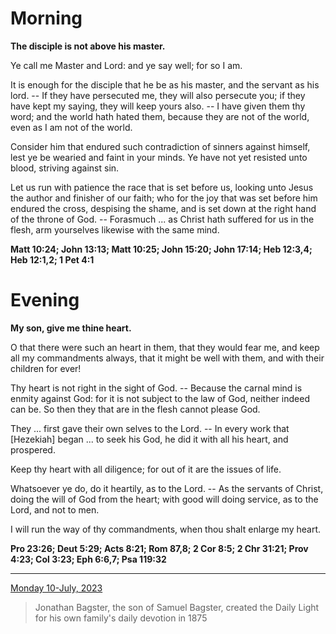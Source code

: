 # Morning

**The disciple is not above his master.**
 
Ye call me Master and Lord: and ye say well; for so I am.
 
It is enough for the disciple that he be as his master, and the servant as his lord. -- If they have persecuted me, they will also persecute you; if they have kept my saying, they will keep yours also. -- I have given them thy word; and the world hath hated them, because they are not of the world, even as I am not of the world.
 
Consider him that endured such contradiction of sinners against himself, lest ye be wearied and faint in your minds. Ye have not yet resisted unto blood, striving against sin.
 
Let us run with patience the race that is set before us, looking unto Jesus the author and finisher of our faith; who for the joy that was set before him endured the cross, despising the shame, and is set down at the right hand of the throne of God. -- Forasmuch ... as Christ hath suffered for us in the flesh, arm yourselves likewise with the same mind.  

**Matt 10:24; John 13:13; Matt 10:25; John 15:20; John 17:14; Heb 12:3,4; Heb 12:1,2; 1 Pet 4:1**

# Evening

**My son, give me thine heart.**
 
O that there were such an heart in them, that they would fear me, and keep all my commandments always, that it might be well with them, and with their children for ever!
 
Thy heart is not right in the sight of God. -- Because the carnal mind is enmity against God: for it is not subject to the law of God, neither indeed can be. So then they that are in the flesh cannot please God.
 
They ... first gave their own selves to the Lord. -- In every work that [Hezekiah] began ... to seek his God, he did it with all his heart, and prospered.
 
Keep thy heart with all diligence; for out of it are the issues of life.
 
Whatsoever ye do, do it heartily, as to the Lord. -- As the servants of Christ, doing the will of God from the heart; with good will doing service, as to the Lord, and not to men.
 
I will run the way of thy commandments, when thou shalt enlarge my heart.  

**Pro 23:26; Deut 5:29; Acts 8:21; Rom 87,8; 2 Cor 8:5; 2 Chr 31:21; Prov 4:23; Col 3:23; Eph 6:6,7; Psa 119:32**

---

[Monday 10-July, 2023](https://t.me/s/daily_light)

> Jonathan Bagster, the son of Samuel Bagster, created the Daily Light for his own family's daily devotion in 1875

